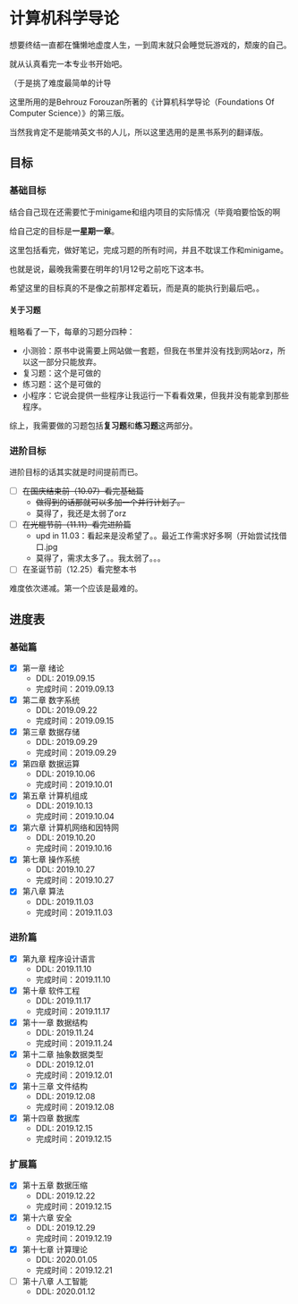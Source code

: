 # 计算机科学导论

想要终结一直都在慵懒地虚度人生，一到周末就只会睡觉玩游戏的，颓废的自己。

就从认真看完一本专业书开始吧。

（于是挑了难度最简单的计导

这里所用的是Behrouz Forouzan所著的《计算机科学导论（Foundations Of Computer Science）》的第三版。

当然我肯定不是能啃英文书的人儿，所以这里选用的是黑书系列的翻译版。

## 目标

### 基础目标

结合自己现在还需要忙于minigame和组内项目的实际情况（毕竟咱要恰饭的啊

给自己定的目标是**一星期一章**。

这里包括看完，做好笔记，完成习题的所有时间，并且不耽误工作和minigame。

也就是说，最晚我需要在明年的1月12号之前吃下这本书。

希望这里的目标真的不是像之前那样定着玩，而是真的能执行到最后吧。。

#### 关于习题

粗略看了一下，每章的习题分四种：

+ 小测验：原书中说需要上网站做一套题，但我在书里并没有找到网站orz，所以这一部分只能放弃。
+ 复习题：这个是可做的
+ 练习题：这个是可做的
+ 小程序：它说会提供一些程序让我运行一下看看效果，但我并没有能拿到那些程序。

综上，我需要做的习题包括**复习题**和**练习题**这两部分。

### 进阶目标

进阶目标的话其实就是时间提前而已。

+ [ ] ~~在国庆结束前（10.07）看完基础篇~~
  + ~~做得到的话那就可以多加一个并行计划了。~~
  + 莫得了，我还是太弱了orz
+ [ ] ~~在光棍节前（11.11）看完进阶篇~~
  + upd in 11.03：看起来是没希望了。。最近工作需求好多啊（开始尝试找借口.jpg
  + 莫得了，需求太多了。。我太弱了。。。
+ [ ] 在圣诞节前（12.25）看完整本书

难度依次递减。第一个应该是最难的。

## 进度表

### 基础篇

+ [x] 第一章 绪论
  + DDL: 2019.09.15
  + 完成时间：2019.09.13
+ [x] 第二章 数字系统
  + DDL: 2019.09.22
  + 完成时间：2019.09.15
+ [x] 第三章 数据存储
  + DDL: 2019.09.29
  + 完成时间：2019.09.29
+ [x] 第四章 数据运算
  + DDL: 2019.10.06
  + 完成时间：2019.10.01
+ [x] 第五章 计算机组成
  + DDL: 2019.10.13
  + 完成时间：2019.10.04
+ [x] 第六章 计算机网络和因特网
  + DDL: 2019.10.20
  + 完成时间：2019.10.16
+ [x] 第七章 操作系统
  + DDL: 2019.10.27
  + 完成时间：2019.10.27
+ [x] 第八章 算法
  + DDL: 2019.11.03
  + 完成时间：2019.11.03

### 进阶篇

+ [x] 第九章 程序设计语言
  + DDL: 2019.11.10
  + 完成时间：2019.11.10
+ [x] 第十章 软件工程
  + DDL: 2019.11.17
  + 完成时间：2019.11.17
+ [x] 第十一章 数据结构
  + DDL: 2019.11.24
  + 完成时间：2019.11.24
+ [x] 第十二章 抽象数据类型
  + DDL: 2019.12.01
  + 完成时间：2019.12.01
+ [x] 第十三章 文件结构
  + DDL: 2019.12.08
  + 完成时间：2019.12.08
+ [x] 第十四章 数据库
  + DDL: 2019.12.15
  + 完成时间：2019.12.15

### 扩展篇

+ [x] 第十五章 数据压缩
  + DDL: 2019.12.22
  + 完成时间：2019.12.15
+ [x] 第十六章 安全
  + DDL: 2019.12.29
  + 完成时间：2019.12.19
+ [x] 第十七章 计算理论
  + DDL: 2020.01.05
  + 完成时间：2019.12.21
+ [ ] 第十八章 人工智能
  + DDL: 2020.01.12